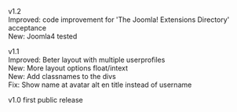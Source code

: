 
v1.2  
Improved: code improvement for 'The Joomla! Extensions Directory'  acceptance  
New: Joomla4 tested
  
v1.1    
Improved: Beter layout with multiple userprofiles  
New: More layout options float/intext  
New: Add classnames to the divs  
Fix: Show name at avatar alt en title instead of username  
  
v1.0 first public release    
